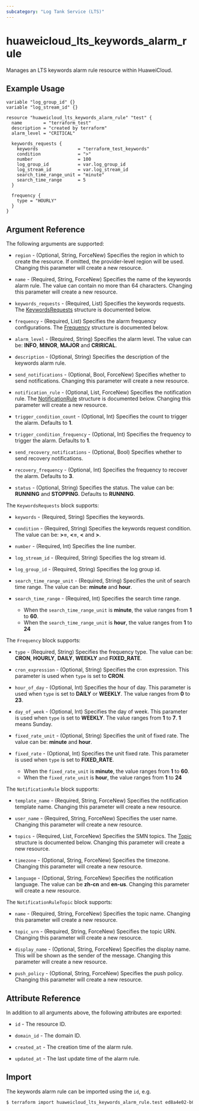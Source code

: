 ```yaml
---
subcategory: "Log Tank Service (LTS)"
---
```


# huaweicloud_lts_keywords_alarm_rule

Manages an LTS keywords alarm rule resource within HuaweiCloud.

## Example Usage

```hcl
variable "log_group_id" {}
variable "log_stream_id" {}

resource "huaweicloud_lts_keywords_alarm_rule" "test" {
  name        = "terraform_test"
  description = "created by terraform"
  alarm_level = "CRITICAL"
  
  keywords_requests {
    keywords               = "terraform_test_keywords"
    condition              = ">"
    number                 = 100
    log_group_id           = var.log_group_id
    log_stream_id          = var.log_stream_id
    search_time_range_unit = "minute"
    search_time_range      = 5
  }

  frequency {
    type = "HOURLY"
  }
}
```

## Argument Reference

The following arguments are supported:

* `region` - (Optional, String, ForceNew) Specifies the region in which to create the resource.
  If omitted, the provider-level region will be used. Changing this parameter will create a new resource.

* `name` - (Required, String, ForceNew) Specifies the name of the keywords alarm rule.
  The value can contain no more than 64 characters.
  Changing this parameter will create a new resource.

* `keywords_requests` - (Required, List) Specifies the keywords requests.
  The [KeywordsRequests](#KeywordsAlarmRule_KeywordsRequests) structure is documented below.

* `frequency` - (Required, List) Specifies the alarm frequency configurations.
  The [Frequency](#KeywordsAlarmRule_Frequency) structure is documented below.

* `alarm_level` - (Required, String) Specifies the alarm level.
  The value can be: **INFO**, **MINOR**, **MAJOR** and **CRIRICAL**.

* `description` - (Optional, String) Specifies the description of the keywords alarm rule.

* `send_notifications` - (Optional, Bool, ForceNew) Specifies whether to send notifications.
  Changing this parameter will create a new resource.

* `notification_rule` - (Optional, List, ForceNew) Specifies the notification rule.
  The [NotificationRule](#KeywordsAlarmRule_NotificationRule) structure is documented below.
  Changing this parameter will create a new resource.

* `trigger_condition_count` - (Optional, Int) Specifies the count to trigger the alarm.
  Defaults to **1**.

* `trigger_condition_frequency` - (Optional, Int) Specifies the frequency to trigger the alarm.
  Defaults to **1**.

* `send_recovery_notifications` - (Optional, Bool) Specifies whether to send recovery notifications.

* `recovery_frequency` - (Optional, Int) Specifies the frequency to recover the alarm.
  Defaults to **3**.

* `status` - (Optional, String) Specifies the status. The value can be: **RUNNING** and **STOPPING**.
  Defaults to **RUNNING**.

<a name="KeywordsAlarmRule_KeywordsRequests"></a>
The `KeywordsRequests` block supports:

* `keywords` - (Required, String) Specifies the keywords.

* `condition` - (Required, String) Specifies the keywords request condition.
  The value can be: **>=**, **<=**, **<** and **>**.

* `number` - (Required, Int) Specifies the line number.

* `log_stream_id` - (Required, String) Specifies the log stream id.

* `log_group_id` - (Required, String) Specifies the log group id.

* `search_time_range_unit` - (Required, String) Specifies the unit of search time range.
  The value can be: **minute** and **hour**.

* `search_time_range` - (Required, Int) Specifies the search time range.
  + When the `search_time_range_unit` is **minute**, the value ranges from **1** to **60**.
  + When the `search_time_range_unit` is **hour**, the value ranges from **1** to **24**

<a name="KeywordsAlarmRule_Frequency"></a>
The `Frequency` block supports:

* `type` - (Required, String) Specifies the frequency type.
  The value can be: **CRON**, **HOURLY**, **DAILY**, **WEEKLY** and **FIXED_RATE**.

* `cron_expression` - (Optional, String) Specifies the cron expression.
  This parameter is used when `type` is set to **CRON**.

* `hour_of_day` - (Optional, Int) Specifies the hour of day.
  This parameter is used when `type` is set to **DAILY** or **WEEKLY**.
  The value ranges from **0** to **23**.

* `day_of_week` - (Optional, Int) Specifies the day of week.
  This parameter is used when `type` is set to **WEEKLY**.
  The value ranges from **1** to **7**. **1** means Sunday.

* `fixed_rate_unit` - (Optional, String) Specifies the unit of fixed rate.
  The value can be: **minute** and **hour**.

* `fixed_rate` - (Optional, Int) Specifies the unit fixed rate.
  This parameter is used when `type` is set to **FIXED_RATE**.
  + When the `fixed_rate_unit` is **minute**, the value ranges from **1** to **60**.
  + When the `fixed_rate_unit` is **hour**, the value ranges from **1** to **24**

<a name="KeywordsAlarmRule_NotificationRule"></a>
The `NotificationRule` block supports:

* `template_name` - (Required, String, ForceNew) Specifies the notification template name.
  Changing this parameter will create a new resource.

* `user_name` - (Required, String, ForceNew) Specifies the user name.
  Changing this parameter will create a new resource.

* `topics` - (Required, List, ForceNew) Specifies the SMN topics.
  The [Topic](#KeywordsAlarmRule_Topic) structure is documented below.
  Changing this parameter will create a new resource.

* `timezone` - (Optional, String, ForceNew) Specifies the timezone.
  Changing this parameter will create a new resource.

* `language` - (Optional, String, ForceNew) Specifies the notification language.
  The value can be **zh-cn** and **en-us**.
  Changing this parameter will create a new resource.

<a name="KeywordsAlarmRule_Topic"></a>
The `NotificationRuleTopic` block supports:

* `name` - (Required, String, ForceNew) Specifies the topic name.
  Changing this parameter will create a new resource.

* `topic_urn` - (Required, String, ForceNew) Specifies the topic URN.
  Changing this parameter will create a new resource.

* `display_name` - (Optional, String, ForceNew) Specifies the display name.
  This will be shown as the sender of the message.
  Changing this parameter will create a new resource.

* `push_policy` - (Optional, String, ForceNew) Specifies the push policy.
  Changing this parameter will create a new resource.

## Attribute Reference

In addition to all arguments above, the following attributes are exported:

* `id` - The resource ID.
  
* `domain_id` - The domain ID.

* `created_at` - The creation time of the alarm rule.

* `updated_at` - The last update time of the alarm rule.

## Import

The keywords alarm rule can be imported using the `id`, e.g.

```bash
$ terraform import huaweicloud_lts_keywords_alarm_rule.test ed8a4e02-b017-4c22-919d-8877b10cf505
```
